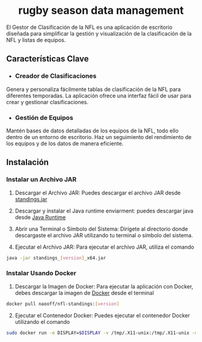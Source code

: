 
<h1 align="center">  rugby season data management </h1>
<!--
<p align="center">
 <picture>
  <source media="(prefers-color-scheme: dark)" srcset="https://github.com/nao-f-lll/NFL-Standings/blob/main/.github/readme-images/app-icon.png">
  <source media="(prefers-color-scheme: light)" srcset="https://github.com/nao-f-lll/NFL-Standings/blob/main/.github/readme-images/dark-app-icon.png">
  <img src="https://github.com/nao-f-lll/NFL-Standings/blob/main/.github/readme-images/app-icon.png" alt="app icon" width="200">
</picture>
   -->
</p>

     


<p>
El Gestor de Clasificación de la NFL es una aplicación de escritorio diseñada para simplificar la gestión y visualización de la clasificación de la NFL y listas de equipos.  
</p>


## Características Clave

* ### Creador de Clasificaciones

Genera y personaliza fácilmente tablas de clasificación de la NFL para diferentes temporadas. La aplicación ofrece una interfaz fácil de usar para crear y gestionar clasificaciones.

* ###  Gestión de Equipos

Mantén bases de datos detalladas de los equipos de la NFL, todo ello dentro de un entorno de escritorio. Haz un seguimiento del rendimiento de los equipos y de los datos de manera eficiente.

## Instalación

### Instalar un Archivo JAR

  1. Descargar el Archivo JAR:
Puedes descargar el archivo JAR desde <a href="https://github.com/nao-f-lll/NFL-Standings/releases/download/v0.6-alpha/Standings_0.6_x64.jar" target="_blank" rel="noopener noreferrer">standings.jar</a>

  2. Descargar y instalar el Java runtime enviarment: puedes descargar java desde <a href="https://javadl.oracle.com/webapps/download/AutoDL?BundleId=249185_b291ca3e0c8548b5a51d5a5f50063037" target="_blank" rel="noopener noreferrer">Java Runtime</a>

  3. Abrir una Terminal o Símbolo del Sistema:
Dirígete al directorio donde descargaste el archivo JAR utilizando tu terminal o símbolo del sistema.

  4. Ejecutar el Archivo JAR:
Para ejecutar el archivo JAR, utiliza el comando
```bash
java -jar standings_[version]_x64.jar
```

### Instalar Usando Docker

1. Descargar la Imagen de Docker:
Para ejecutar la aplicación con Docker, debes descargar la imagen de [Docker](https://hub.docker.com/r/naooff/nfl-standings) desde el terminal

```bash
docker pull naooff/nfl-standings:[version]
```
2. Ejecutar el Contenedor Docker:
   Puedes ejecutar el contenedor Docker utilizando el comando
   
```bash
sudo docker run -e DISPLAY=$DISPLAY -v /tmp/.X11-unix:/tmp/.X11-unix -d naooff/nfl-standings:[version]
```
